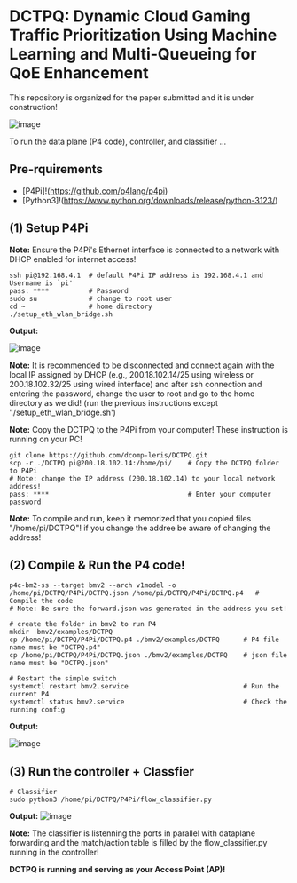 # DCTPQ: Dynamic Cloud Gaming Traffic Prioritization Using Machine Learning and Multi-Queueing for QoE Enhancement

This repository is organized for the paper submitted and it is under construction!


![image](https://github.com/user-attachments/assets/6c81c53a-d220-4ad2-96b0-6c5303e119af)


To run the data plane (P4 code), controller, and classifier ...

## Pre-rquirements
- [P4Pi]!(https://github.com/p4lang/p4pi)
- [Python3]!(https://www.python.org/downloads/release/python-3123/) 

## (1) Setup P4Pi 
**Note:** Ensure the P4Pi's Ethernet interface is connected to a network with DHCP enabled for internet access!

    ssh pi@192.168.4.1  # default P4Pi IP address is 192.168.4.1 and Username is `pi' 
    pass: ****          # Password    
    sudo su             # change to root user
    cd ~                # home directory
    ./setup_eth_wlan_bridge.sh

**Output:**

![image](https://github.com/user-attachments/assets/908fbf99-b0d6-4a2e-919a-de39bb7f0d20)

**Note:** It is recommended to be disconnected and connect again with the local IP assigned by DHCP (e.g., 200.18.102.14/25 using wireless or 200.18.102.32/25 using wired interface) and after
ssh connection and entering the password, change the user to root and go to the home directory as we did! (run the previous instructions except './setup_eth_wlan_bridge.sh')

**Note:** Copy the DCTPQ to the P4Pi from your computer! 
These instruction is running on your PC!

    git clone https://github.com/dcomp-leris/DCTPQ.git
    scp -r ./DCTPQ pi@200.18.102.14:/home/pi/    # Copy the DCTPQ folder to P4Pi 
    # Note: change the IP address (200.18.102.14) to your local network address!
    pass: ****                                   # Enter your computer password

**Note:** To compile and run, keep it memorized that you copied files "/home/pi/DCTPQ"! if you change the addree be aware of changing the address! 

## (2) Compile & Run the P4 code!
    p4c-bm2-ss --target bmv2 --arch v1model -o /home/pi/DCTPQ/P4Pi/DCTPQ.json /home/pi/DCTPQ/P4Pi/DCTPQ.p4   # Compile the code
    # Note: Be sure the forward.json was generated in the address you set!

    # create the folder in bmv2 to run P4 
    mkdir  bmv2/examples/DCTPQ        
    cp /home/pi/DCTPQ/P4Pi/DCTPQ.p4 ./bmv2/examples/DCTPQ      # P4 file name must be "DCTPQ.p4"
    cp /home/pi/DCTPQ/P4Pi/DCTPQ.json ./bmv2/examples/DCTPQ    # json file name must be "DCTPQ.json"

    # Restart the simple switch 
    systemctl restart bmv2.service                             # Run the current P4
    systemctl status bmv2.service                              # Check the running config 

**Output:**

![image](https://github.com/user-attachments/assets/424b39e1-2576-4ee6-b646-38c17f518067)

## (3) Run the controller + Classfier 

    # Classifier
    sudo python3 /home/pi/DCTPQ/P4Pi/flow_classifier.py

**Output:**
![image](https://github.com/user-attachments/assets/45b61843-afbf-4e35-b28a-2db24482e6cc)

    

**Note:** The classifier is listenning the ports in parallel with dataplane forwarding and the match/action table is filled by the flow_classifier.py running in the controller!



**DCTPQ is running and serving as your Access Point (AP)!**

